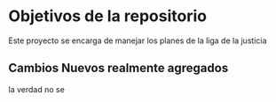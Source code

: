 # Objetivos de la repositorio

Este proyecto se encarga de manejar los planes de la liga de la justicia


## Cambios Nuevos realmente agregados
la verdad no se
